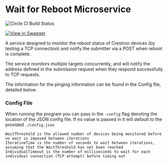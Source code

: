 # Wait for Reboot Microservice

![Circle CI Build Status](https://circleci.com/gh/byuoitav/wait-for-reboot-microservice/tree/master.svg?style=shield)

[![View in Swagger](http://www.jessemillar.com/view-in-swagger-button/button.svg)](https://byuoitav.github.io/swagger-ui/?url=https://raw.githubusercontent.com/byuoitav/wait-for-reboot-microservice/master/swagger.yml)

A service designed to monitor the reboot status of Crestron devices (by testing a TCP connection) and notify the submitter via a POST when reboot is complete.

The service monitors multiple targets concurrently, and will notify the address defined in the submission request when they respond successfully to TCP requests.

The information for the pinging information can be found in the Config file, detailed below.

### Config File
When running the program you can pass in the `-config` flag denoting the location of the JSON config file. If no value is passed in it will default to the provided `./config.json`

```
WaitThreshold is the allowed number of devices being monitored before no wait is imposed between iterations
IterativeTime is the number of seconds to wait between iterations, assuming that the WaitThreshold has not been reached
IndividualTimeout is the number of milliseconds to wait for each individual connection (TCP attempt) before timing out
```
